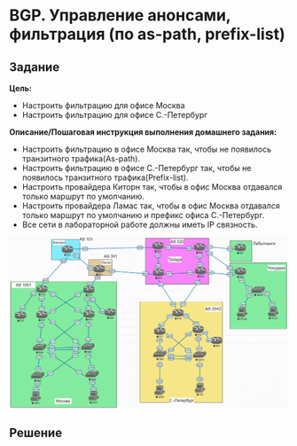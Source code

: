 # BGP. Управление анонсами, фильтрация (по as-path, prefix-list)

## Задание

**Цель:**

- Настроить фильтрацию для офисе Москва
- Настроить фильтрацию для офисе С.-Петербург

**Описание/Пошаговая инструкция выполнения домашнего задания:**

- Настроить фильтрацию в офисе Москва так, чтобы не появилось транзитного трафика(As-path).
- Настроить фильтрацию в офисе С.-Петербург так, чтобы не появилось транзитного трафика(Prefix-list).
- Настроить провайдера Киторн так, чтобы в офис Москва отдавался только маршрут по умолчанию.
- Настроить провайдера Ламас так, чтобы в офис Москва отдавался только маршрут по умолчанию и префикс офиса С.-Петербург.
- Все сети в лабораторной работе должны иметь IP связность.

![Топология стенда, скриншот из Eve-NG](./topology.png)

## Решение
